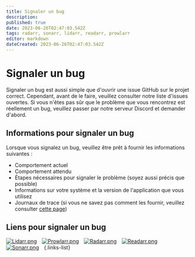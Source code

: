 ```yaml
---
title: Signaler un bug
description: 
published: true
date: 2023-06-26T02:47:03.542Z
tags: radarr, sonarr, lidarr, readarr, prowlarr
editor: markdown
dateCreated: 2023-06-26T02:47:03.542Z
---
```


# Signaler un bug
Signaler un bug est aussi simple que d'ouvrir une issue GitHub sur le projet correct. Cependant, avant de le faire, veuillez consulter notre liste d'issues ouvertes. Si vous n'êtes pas sûr que le problème que vous rencontrez est réellement un bug, veuillez passer par notre serveur Discord et demander d'abord.

## Informations pour signaler un bug
Lorsque vous signalez un bug, veuillez être prêt à fournir les informations suivantes :
- Comportement actuel
- Comportement attendu
- Étapes nécessaires pour signaler le problème (soyez aussi précis que possible)
- Informations sur votre système et la version de l'application que vous utilisez
- Journaux de trace (si vous ne savez pas comment les fournir, veuillez consulter [cette page](https://wiki.servarr.com/radarr/troubleshooting#logging-and-log-files))

## Liens pour signaler un bug

[![Lidarr.png](/assets/lidarr/logos/48.png)](https://github.com/Lidarr/Lidarr/issues/new?template=bug_report.yml&labels=Type%3A+Bug%2CStatus%3A+Needs+Triage)&emsp;[![Prowlarr.png](/assets/prowlarr/logos/48.png)](https://github.com/Prowlarr/Prowlarr/issues/new?template=bug_report.yml&labels=Type%3A+Bug%2CStatus%3A+Needs+Triage)&emsp;[![Radarr.png](/assets/radarr/logos/48.png)](https://github.com/Radarr/Radarr/issues/new?template=bug_report.yml&labels=Type%3A+Bug%2CStatus%3A+Needs+Triage)&emsp;[![Readarr.png](/assets/readarr/logos/48.png)](https://github.com/Readarr/Readarr/issues/new?template=bug_report.yml&labels=Type%3A+Bug%2CStatus%3A+Needs+Triage)&emsp;[![Sonarr.png](/assets/sonarr/logos/48.png)](https://github.com/Sonarr/Sonarr/issues/new?template=bug_report.yml)&emsp;{.links-list}